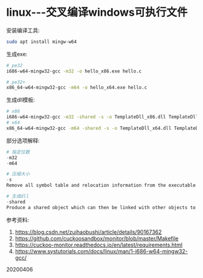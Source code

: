 # linux---交叉编译windows可执行文件

安装编译工具:  
```sh
sudo apt install mingw-w64
```

生成exe:  
```sh
# pe32
i686-w64-mingw32-gcc -m32 -o hello_x86.exe hello.c

# pe32+
x86_64-w64-mingw32-gcc -m64 -o hello_x64.exe hello.c
```

生成dll模板:  
```sh
# x86
i686-w64-mingw32-gcc -m32 -shared -s -o TemplateDll_x86.dll TemplateDll.c TemplateDll.def
# x64
x86_64-w64-mingw32-gcc -m64 -shared -s -o TemplateDll_x64.dll TemplateDll.c TemplateDll.def
```

部分选项解释:  
```r
# 指定位数
-m32
-m64

# 压缩大小
-s
Remove all symbol table and relocation information from the executable.

# 生成dll
-shared
Produce a shared object which can then be linked with other objects to form an executable. Not all systems support this option. For predictable results, you must also specify the same set of options used for compilation (-fpic, -fPIC, or model suboptions) when you specify this linker option.[1]
```


参考资料:  
1. https://blog.csdn.net/zuihaobushi/article/details/90167362  
2. https://github.com/cuckoosandbox/monitor/blob/master/Makefile  
3. https://cuckoo-monitor.readthedocs.io/en/latest/requirements.html  
4. https://www.systutorials.com/docs/linux/man/1-i686-w64-mingw32-gcc/  


20200406  
